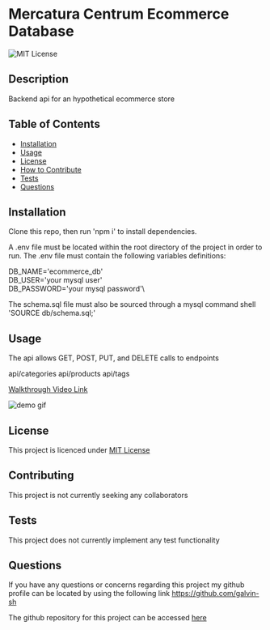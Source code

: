 
# Mercatura Centrum Ecommerce Database
![MIT License](https://img.shields.io/badge/License-MIT%20License-blue)
## Description
Backend api for an hypothetical ecommerce store

## Table of Contents

- [Installation](#installation)
- [Usage](#usage)
- [License](#license)
- [How to Contribute](#contributing)
- [Tests](#tests)
- [Questions](#questions)

## Installation
Clone this repo, then run 'npm i' to install dependencies.

A .env file must be located within the root directory of the project in order to run.
The .env file must contain the following variables definitions:

DB_NAME='ecommerce_db'\
DB_USER='your mysql user'\
DB_PASSWORD='your mysql password'\

The schema.sql file must also be sourced through a mysql command shell 
'SOURCE db/schema.sql;'

## Usage
The api allows GET, POST, PUT, and DELETE calls to endpoints 

api/categories
api/products
api/tags

[Walkthrough Video Link](https://drive.google.com/file/d/1NrCaxEsPRTSSk7v10WuAOYyetnFIWaCR/view?usp=sharing)

![demo gif](./code-demo-ecom.gif)

## License
This project is licenced under [MIT License](https://choosealicense.com/licenses/mit)

## Contributing
This project is not currently seeking any collaborators

## Tests
This project does not currently implement any test functionality

## Questions
If you have any questions or concerns regarding this project my github profile can be located by using the following link
https://github.com/galvin-sh

The github repository for this project can be accessed [here](https://github.com/galvin-SH/mercatura-centrum)
